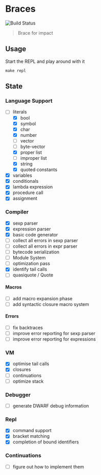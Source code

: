 # Braces

![Build Status](https://https://github.com/certainty/braces/blob/switch-to-actions/.github/workflows/rust.yml/badge.svg?branch=main)

> Brace for impact
> 

## Usage

Start the REPL and play around with it

```
make repl 
```

## State 

### Language Support 

- [ ] literals
  - [x] bool
  - [x] symbol
  - [x] char
  - [x] number
  - [ ] vector
  - [ ] byte-vector
  - [x] proper list
  - [ ] improper list
  - [x] string
  - [x] quoted constants
- [x] variables
- [x] conditionals
- [x] lambda expression
- [x] procedure call
- [x] assignment

### Compiler 
- [x] sexp parser
- [x] expression parser 
- [x] basic code generator 
- [ ] collect all errors in sexp parser 
- [ ] collect all errors in expr parser 
- [ ] bytecode serialization
- [ ] Module System 
- [ ] optimization pass 
- [x] identify tail calls
- [ ] quasiquote / Quote 

#### Macros
- [ ] add macro expansion phase
- [ ] add syntactic closure macro system

#### Errors
- [ ] fix backtraces 
- [ ] improve error reporting for sexp parser
- [ ] improve error reporting for expressions

### VM

- [x] optimise tail calls
- [x] closures 
- [ ] continuations 
- [ ] optimize stack 

### Debugger 
- [ ] generate DWARF debug information 


### Repl
- [x] command support
- [x] bracket matching
- [x] completion of bound identifiers

### Continuations
- [ ] figure out how to implement them
